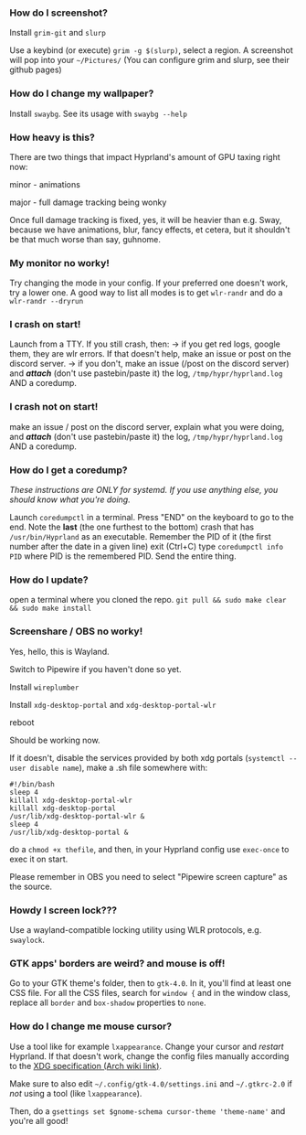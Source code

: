 ### How do I screenshot?
Install `grim-git` and `slurp`

Use a keybind (or execute) `grim -g $(slurp)`, select a region. A screenshot will pop into your `~/Pictures/`
(You can configure grim and slurp, see their github pages)

### How do I change my wallpaper?
Install `swaybg`. See its usage with `swaybg --help`

### How heavy is this?
There are two things that impact Hyprland's amount of GPU taxing right now:

minor - animations

major - full damage tracking being wonky

Once full damage tracking is fixed, yes, it will be heavier than e.g. Sway, because we have animations, blur, fancy effects, et cetera, but it shouldn't be that much worse than say, guhnome.

### My monitor no worky!
Try changing the mode in your config. If your preferred one doesn't work, try a lower one.
A good way to list all modes is to get `wlr-randr` and do a `wlr-randr --dryrun`

### I crash on start!
Launch from a TTY.
If you still crash, then:
  -> if you get red logs, google them, they are wlr errors. If that doesn't help, make an issue or post on the discord server.
  -> if you don't, make an issue (/post on the discord server) and ***attach*** (don't use pastebin/paste it) the log, `/tmp/hypr/hyprland.log` AND a coredump.

### I crash not on start!
 make an issue / post on the discord server, explain what you were doing, and ***attach*** (don't use pastebin/paste it) the log, `/tmp/hypr/hyprland.log` AND a coredump.

### How do I get a coredump?
*These instructions are ONLY for systemd. If you use anything else, you should know what you're doing.*

Launch `coredumpctl` in a terminal.
Press "END" on the keyboard to go to the end.
Note the **last** (the one furthest to the bottom) crash that has `/usr/bin/Hyprland` as an executable.
Remember the PID of it (the first number after the date in a given line)
exit (Ctrl+C)
type `coredumpctl info PID` where PID is the remembered PID.
Send the entire thing.

### How do I update?
open a terminal where you cloned the repo.
`git pull && sudo make clear && sudo make install`

### Screenshare / OBS no worky!
Yes, hello, this is Wayland.

Switch to Pipewire if you haven't done so yet.

Install `wireplumber`

Install `xdg-desktop-portal` and `xdg-desktop-portal-wlr`

reboot

Should be working now.

If it doesn't, disable the services provided by both xdg portals (`systemctl --user disable name`), make a .sh file somewhere with:
```
#!/bin/bash
sleep 4
killall xdg-desktop-portal-wlr
killall xdg-desktop-portal
/usr/lib/xdg-desktop-portal-wlr &
sleep 4
/usr/lib/xdg-desktop-portal &
```
do a `chmod +x thefile`, and then, in your Hyprland config use `exec-once` to exec it on start.

Please remember in OBS you need to select "Pipewire screen capture" as the source.

### Howdy I screen lock???
Use a wayland-compatible locking utility using WLR protocols, e.g. `swaylock`.

### GTK apps' borders are weird? and mouse is off!
Go to your GTK theme's folder, then to `gtk-4.0`. In it, you'll find at least one CSS file. For all the CSS files, search for `window {` and in the window class, replace all `border` and `box-shadow` properties to `none`.

### How do I change me mouse cursor?
Use a tool like for example `lxappearance`. Change your cursor and _restart_ Hyprland. If that doesn't work, change the config files manually according to the [XDG specification (Arch wiki link)](https://wiki.archlinux.org/title/Cursor_themes#Configuration).

Make sure to also edit `~/.config/gtk-4.0/settings.ini` and `~/.gtkrc-2.0` if _not_ using a tool (like `lxappearance`).

Then, do a `gsettings set $gnome-schema cursor-theme 'theme-name'` and you're all good!
